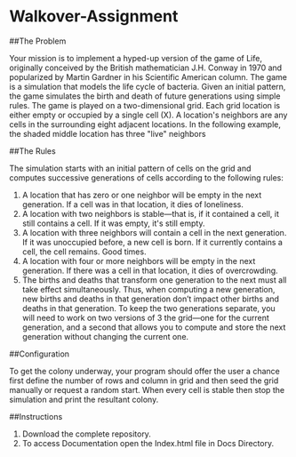 # Walkover-Assignment
##The Problem

Your mission is to implement a hyped-up version of the game of Life, originally conceived by the British mathematician J.H. Conway in 1970 and popularized by Martin Gardner in his Scientific American column. The game is a simulation that models the life cycle of bacteria. Given an initial pattern, the game simulates the birth and death of future generations using simple rules. The game is played on a two-dimensional grid. Each grid location is either empty or occupied by a single cell (X). A location's neighbors are any cells in the surrounding eight adjacent locations. In the following example, the shaded middle location has three "live" neighbors


##The Rules

The simulation starts with an initial pattern of cells on the grid and computes successive generations of cells according to the following rules:
1.	A location that has zero or one neighbor will be empty in the next generation. If a cell was in that location, it dies of loneliness.
2.	A location with two neighbors is stable—that is, if it contained a cell, it still contains a cell. If it was empty, it's still empty.
3.	A location with three neighbors will contain a cell in the next generation. If it was unoccupied before, a new cell is born. If it currently contains a cell, the cell remains. Good times.
4.	A location with four or more neighbors will be empty in the next generation. If there was a cell in that location, it dies of overcrowding.
5. The births and deaths that transform one generation to the next must all take effect simultaneously. Thus, when computing a new generation, new births and deaths in that generation don’t impact other births and deaths in that generation. To keep the two generations separate, you will need to work on two versions of 3 the grid—one for the current generation, and a second that allows you to compute and store the next generation without changing the current one.

##Configuration

To get the colony underway, your program should offer the user a chance first define the number of rows and column in grid and then seed the grid manually or request a random start. When every cell is stable then stop the simulation and print the resultant colony.

##Instructions
1. Download the complete repository.
2. To access Documentation open the Index.html file in Docs Directory.
